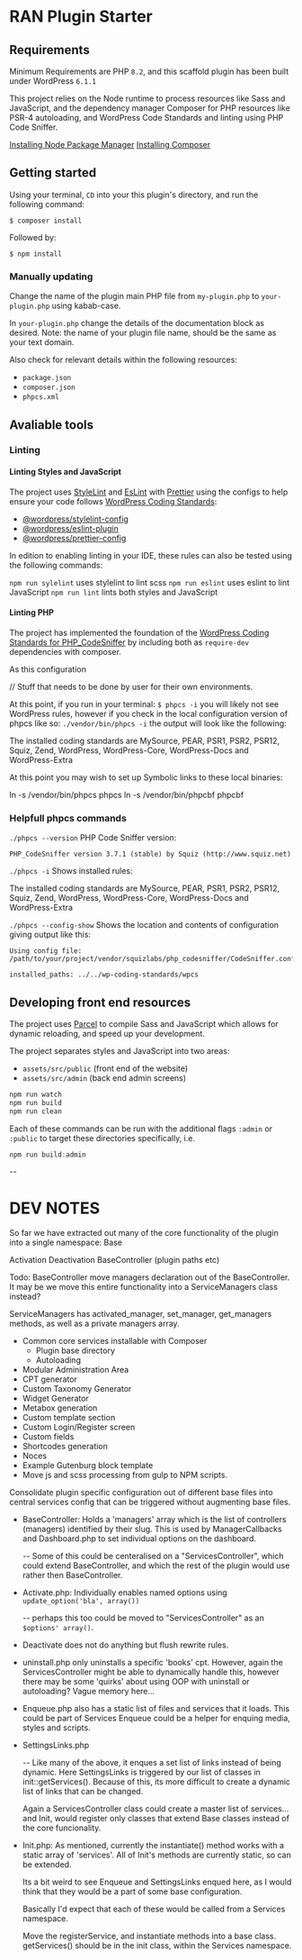 # RAN Plugin Starter

## Requirements

Minimum Requirements are PHP `8.2`, and this scaffold plugin has been built under WordPress `6.1.1`

This project relies on the Node runtime to process resources like Sass and JavaScript, and the dependency manager Composer for PHP resources like PSR-4 autoloading, and WordPress Code Standards and linting using PHP Code Sniffer.

[Installing Node Package Manager](https://docs.npmjs.com/downloading-and-installing-node-js-and-npm)
[Installing Composer](https://getcomposer.org/)

## Getting started

Using your terminal, `CD` into your this plugin's directory, and run the following command:

`$ composer install`

Followed by:

`$ npm install`

### Manually updating

Change the name of the plugin main PHP file from `my-plugin.php` to `your-plugin.php` using kabab-case.

In `your-plugin.php` change the details of the documentation block as desired.
Note: the name of your plugin file name, should be the same as your text domain.

Also check for relevant details within the following resources:

-   `package.json`
-   `composer.json`
-   `phpcs.xml`

## Avaliable tools

### Linting

#### Linting Styles and JavaScript

The project uses [StyleLint](https://stylelint.io/) and [EsLint](https://eslint.org/) with [Prettier](https://prettier.io/) using the configs to help ensure your code follows [WordPress Coding Standards](https://developer.wordpress.org/coding-standards/wordpress-coding-standards/):

-   [@wordpress/stylelint-config](https://developer.wordpress.org/block-editor/reference-guides/packages/packages-stylelint-config/)
-   [@wordpress/eslint-plugin](https://developer.wordpress.org/block-editor/reference-guides/packages/packages-eslint-plugin/)
-   [@wordpress/prettier-config](https://developer.wordpress.org/block-editor/reference-guides/packages/packages-prettier-config/)

In edition to enabling linting in your IDE, these rules can also be tested using the following commands:

`npm run sylelint` uses stylelint to lint scss
`npm run eslint` uses eslint to lint JavaScript
`npm run lint` lints both styles and JavaScript

#### Linting PHP

The project has implemented the foundation of the [WordPress Coding Standards for PHP_CodeSniffer](https://github.com/WordPress/WordPress-Coding-Standards) by including both as `require-dev` dependencies with composer.

As this configuration

// Stuff that needs to be done by user for their own environments.

At this point, if you run in your terminal: `$ phpcs -i` you will likely not see WordPress rules, however if you check in the local configuration version of phpcs like so: `./vendor/bin/phpcs -i` the output will look like the following:

The installed coding standards are MySource, PEAR, PSR1, PSR2, PSR12, Squiz, Zend, WordPress, WordPress-Core, WordPress-Docs and WordPress-Extra

At this point you may wish to set up Symbolic links to these local binaries:

ln -s /vendor/bin/phpcs phpcs
ln -s /vendor/bin/phpcbf phpcbf

### Helpfull phpcs commands

`./phpcs --version` PHP Code Sniffer version:

    PHP_CodeSniffer version 3.7.1 (stable) by Squiz (http://www.squiz.net)

`./phpcs -i` Shows installed rules:

The installed coding standards are MySource, PEAR, PSR1, PSR2, PSR12, Squiz, Zend, WordPress, WordPress-Core, WordPress-Docs and WordPress-Extra

`./phpcs --config-show` Shows the location and contents of configuration giving output like this:

    Using config file: /path/to/your/project/vendor/squizlabs/php_codesniffer/CodeSniffer.conf

    installed_paths: ../../wp-coding-standards/wpcs

## Developing front end resources

The project uses [Parcel](https://parceljs.org/) to compile Sass and JavaScript which allows for dynamic reloading, and speed up your development.

The project separates styles and JavaScript into two areas:

-   `assets/src/public` (front end of the website)
-   `assets/src/admin` (back end admin screens)

```JavaScript
npm run watch
npm run build
npm run clean
```

Each of these commands can be run with the additional flags `:admin` or `:public` to target these directories specifically, i.e.

```JavaScript
npm run build:admin
```

--

# DEV NOTES

So far we have extracted out many of the core functionality of the plugin into a single namespace: Base

Activation
Deactivation
BaseController (plugin paths etc)

Todo:
BaseController move managers declaration out of the BaseController.
It may be we move this entire functionality into a ServiceManagers class instead?

ServiceManagers has activated_manager, set_manager, get_managers methods, as well as a private managers array.

-   Common core services installable with Composer
    -   Plugin base directory
    -   Autoloading
-   Modular Administration Area
-   CPT generator
-   Custom Taxonomy Generator
-   Widget Generator
-   Metabox generation
-   Custom template section
-   Custom Login/Register screen
-   Custom fields
-   Shortcodes generation
-   Noces
-   Example Gutenburg block template
-   Move js and scss processing from gulp to NPM scripts.

Consolidate plugin specific configuration out of different base files into central services config that can be triggered without augmenting base files.

-   BaseController:
    Holds a 'managers' array which is the list of controllers (managers) identified by their slug. This is used by ManagerCallbacks and Dashboard.php to set individual options on the dashboard.

    -- Some of this could be centeralised on a "ServicesController", which could extend BaseController, and which the rest of the plugin would use rather then BaseController.

-   Activate.php:
    Individually enables named options using `update_option('bla', array())`

    -- perhaps this too could be moved to "ServicesController" as an `$options' array()`.

-   Deactivate does not do anything but flush rewrite rules.

-   uninstall.php only uninstalls a specific 'books' cpt. However, again the ServicesController might be able to dynamically handle this, however there may be some 'quirks' about using OOP with uninstall or autoloading? Vague memory here...

-   Enqueue.php also has a static list of files and services that it loads. This could be part of Services Enqueue could be a helper for enquing media, styles and scripts.

-   SettingsLinks.php

    -- Like many of the above, it enques a set list of links instead of being dynamic.
    Here SettingsLinks is triggered by our list of classes in init::getServices().
    Because of this, its more difficult to create a dynamic list of links that can be changed.

    Again a ServicesController class could create a master list of services... and Init, would register only classes that extend Base classes instead of the core funcionality.

-   Init.php:
    As mentioned, currently the instantiate() method works with a static array of 'services'. All of Init's methods are currently static, so can be extended.

    Its a bit weird to see Enqueue and SettingsLinks enqued here, as I would think that they would be a part of some base configuration.

    Basically I'd expect that each of these would be called from a Services namespace.

    Move the registerService, and instantiate methods into a base class. getServices() should be in the init class, within the Services namespace.
